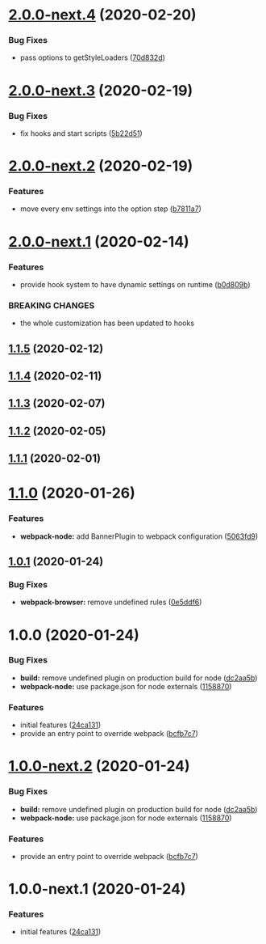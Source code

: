 # [2.0.0-next.4](https://github.com/amille44420/dev-scripts/compare/v2.0.0-next.3...v2.0.0-next.4) (2020-02-20)


### Bug Fixes

* pass options to getStyleLoaders ([70d832d](https://github.com/amille44420/dev-scripts/commit/70d832dcd650aed405ca4fa407d483247cf01bc2))

# [2.0.0-next.3](https://github.com/amille44420/dev-scripts/compare/v2.0.0-next.2...v2.0.0-next.3) (2020-02-19)


### Bug Fixes

* fix hooks and start scripts ([5b22d51](https://github.com/amille44420/dev-scripts/commit/5b22d51dc291b90b1804da35fa764131350a08be))

# [2.0.0-next.2](https://github.com/amille44420/dev-scripts/compare/v2.0.0-next.1...v2.0.0-next.2) (2020-02-19)


### Features

* move every env settings into the option step ([b7811a7](https://github.com/amille44420/dev-scripts/commit/b7811a7fc4f406a9da66113b386569e2d6d3d4a7))

# [2.0.0-next.1](https://github.com/amille44420/dev-scripts/compare/v1.1.5...v2.0.0-next.1) (2020-02-14)


### Features

* provide hook system to have dynamic settings on runtime ([b0d809b](https://github.com/amille44420/dev-scripts/commit/b0d809bfcf97d46fd8b894edf10a355488b1fc72))


### BREAKING CHANGES

* the whole customization has been updated to hooks

## [1.1.5](https://github.com/amille44420/dev-scripts/compare/v1.1.4...v1.1.5) (2020-02-12)

## [1.1.4](https://github.com/amille44420/dev-scripts/compare/v1.1.3...v1.1.4) (2020-02-11)

## [1.1.3](https://github.com/amille44420/dev-scripts/compare/v1.1.2...v1.1.3) (2020-02-07)

## [1.1.2](https://github.com/amille44420/dev-scripts/compare/v1.1.1...v1.1.2) (2020-02-05)

## [1.1.1](https://github.com/amille44420/dev-scripts/compare/v1.1.0...v1.1.1) (2020-02-01)

# [1.1.0](https://github.com/amille44420/dev-scripts/compare/v1.0.1...v1.1.0) (2020-01-26)


### Features

* **webpack-node:** add BannerPlugin to webpack configuration ([5063fd9](https://github.com/amille44420/dev-scripts/commit/5063fd9ac3ef07143d18af870ef43046c8019c5d))

## [1.0.1](https://github.com/amille44420/dev-scripts/compare/v1.0.0...v1.0.1) (2020-01-24)


### Bug Fixes

* **webpack-browser:** remove undefined rules ([0e5ddf6](https://github.com/amille44420/dev-scripts/commit/0e5ddf618a5a5d0d08a4e428a8f4d2f0512ec2f8))

# 1.0.0 (2020-01-24)


### Bug Fixes

* **build:** remove undefined plugin on production build for node ([dc2aa5b](https://github.com/amille44420/dev-scripts/commit/dc2aa5b8ccafeae71d667f2e11786271bc399901))
* **webpack-node:** use package.json for node externals ([1158870](https://github.com/amille44420/dev-scripts/commit/1158870a817675d6927969b3eee3984b9d88064f))


### Features

* initial features ([24ca131](https://github.com/amille44420/dev-scripts/commit/24ca131854cf4e8231e0fd90372b564d245c60e6))
* provide an entry point to override webpack ([bcfb7c7](https://github.com/amille44420/dev-scripts/commit/bcfb7c7fc2d0a4bb0b41d7fa3ad52df499c3a4ea))

# [1.0.0-next.2](https://github.com/amille44420/dev-scripts/compare/v1.0.0-next.1...v1.0.0-next.2) (2020-01-24)


### Bug Fixes

* **build:** remove undefined plugin on production build for node ([dc2aa5b](https://github.com/amille44420/dev-scripts/commit/dc2aa5b8ccafeae71d667f2e11786271bc399901))
* **webpack-node:** use package.json for node externals ([1158870](https://github.com/amille44420/dev-scripts/commit/1158870a817675d6927969b3eee3984b9d88064f))


### Features

* provide an entry point to override webpack ([bcfb7c7](https://github.com/amille44420/dev-scripts/commit/bcfb7c7fc2d0a4bb0b41d7fa3ad52df499c3a4ea))

# 1.0.0-next.1 (2020-01-24)


### Features

* initial features ([24ca131](https://github.com/amille44420/dev-scripts/commit/24ca131854cf4e8231e0fd90372b564d245c60e6))

